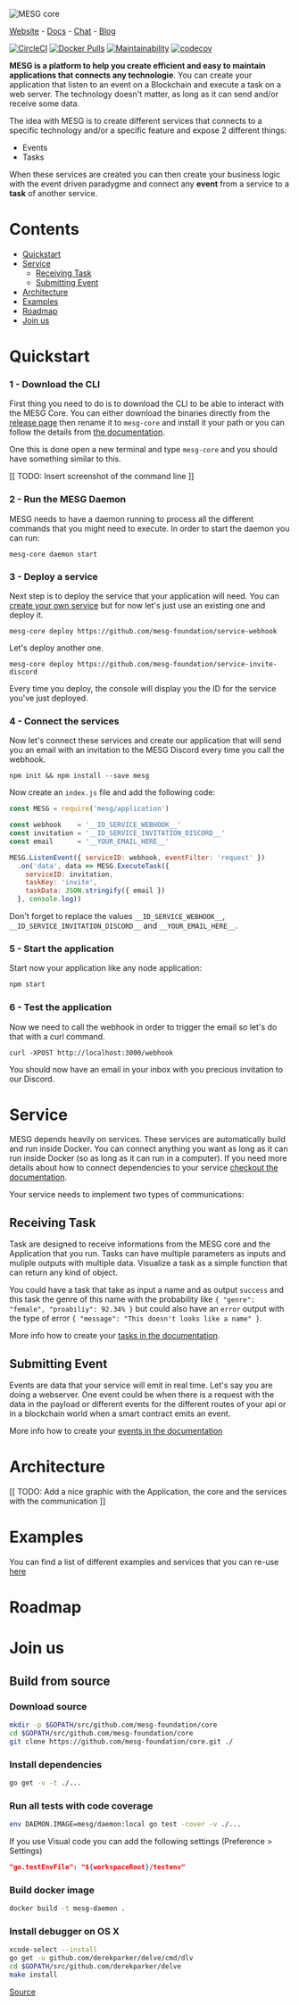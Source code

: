 ![MESG core](https://camo.githubusercontent.com/2b99bc67988c4793a28d04cc471e10948da15ff3/68747470733a2f2f63646e2e646973636f72646170702e636f6d2f6174746163686d656e74732f3435303131353235303838313033363334382f3435313730353138363835363037353236352f4d4553472d4769746875622d62616e332d30322e6a7067)

[Website](https://mesg.tech/) - [Docs](https://docs.mesg.tech/) - [Chat](https://discordapp.com/invite/SaZ5HcE) - [Blog](https://medium.com/mesg)


[![CircleCI](https://img.shields.io/circleci/project/github/mesg-foundation/core.svg)](https://github.com/mesg-foundation/core)
[![Docker Pulls](https://img.shields.io/docker/pulls/mesg/daemon.svg)](https://hub.docker.com/r/mesg/daemon/)
[![Maintainability](https://api.codeclimate.com/v1/badges/86ad77f7c13cde40807e/maintainability)](https://codeclimate.com/github/mesg-foundation/core/maintainability)
[![codecov](https://codecov.io/gh/mesg-foundation/core/branch/dev/graph/badge.svg)](https://codecov.io/gh/mesg-foundation/core)




**MESG is a platform to help you create efficient and easy to maintain applications that connects any technologie**. You can create your application that listen to an event on a Blockchain and execute a task on a web server. The technology doesn't matter, as long as it can send and/or receive some data.

The idea with MESG is to create different services that connects to a specific technology and/or a specific feature and expose 2 different things:
- Events
- Tasks

When these services are created you can then create your business logic with the event driven paradygme and connect any **event** from a service to a **task** of another service.

# Contents

- [Quickstart](quickstart)
- [Service](service)
  - [Receiving Task](receiving-task)
  - [Submitting Event](submitting-event)
- [Architecture](architecture)
- [Examples](examples)
- [Roadmap](roadmap)
- [Join us](join-us)

# Quickstart

### 1 - Download the CLI

First thing you need to do is to download the CLI to be able to interact with the MESG Core.
You can either download the binaries directly from the [release page](https://github.com/mesg-foundation/core/releases/latest) then rename it to `mesg-core` and install it your path or you can follow the details from [the documentation](https://docs.mesg.tech/start-here/installing-core).

One this is done open a new terminal and type `mesg-core` and you should have something similar to this.

[[ TODO: Insert screenshot of the command line ]]

### 2 - Run the MESG Daemon

MESG needs to have a daemon running to process all the different commands that you might need to execute. In order to start the daemon you can run:
```
mesg-core daemon start
```

### 3 - Deploy a service

Next step is to deploy the service that your application will need. You can [create your own service](https://docs.mesg.tech/service/what-is-a-service) but for now let's just use an existing one and deploy it.

```
mesg-core deploy https://github.com/mesg-foundation/service-webhook
```

Let's deploy another one.

```
mesg-core deploy https://github.com/mesg-foundation/service-invite-discord
```

Every time you deploy, the console will display you the ID for the service you've just deployed.

### 4 - Connect the services

Now let's connect these services and create our application that will send you an email with an invitation to the MESG Discord every time you call the webhook.

```
npm init && npm install --save mesg
```

Now create an `index.js` file and add the following code:
```javascript
const MESG = require('mesg/application')

const webhook    = '__ID_SERVICE_WEBHOOK__'
const invitation = '__ID_SERVICE_INVITATION_DISCORD__'
const email      = '__YOUR_EMAIL_HERE__'

MESG.ListenEvent({ serviceID: webhook, eventFilter: 'request' })
  .on('data', data => MESG.ExecuteTask({
    serviceID: invitation,
    taskKey: 'invite',
    taskData: JSON.stringify({ email })
  }, console.log))
```

Don't forget to replace the values `__ID_SERVICE_WEBHOOK__`, `__ID_SERVICE_INVITATION_DISCORD__` and `__YOUR_EMAIL_HERE__`.

### 5 - Start the application

Start now your application like any node application:
```javascript
npm start
```

### 6 - Test the application

Now we need to call the webhook in order to trigger the email so let's do that with a curl command.
```
curl -XPOST http://localhost:3000/webhook
```
You should now have an email in your inbox with you precious invitation to our Discord.

# Service

MESG depends heavily on services. These services are automatically build and run inside Docker. You can connect anything you want as long as it can run inside Docker (so as long as it can run in a computer). If you need more details about how to connect dependencies to your service [checkout the documentation](https://docs.mesg.tech/service/dockerize-the-service).

Your service needs to implement two types of communications:

## Receiving Task

Task are designed to receive informations from the MESG core and the Application that you run. Tasks can have multiple parameters as inputs and muliple outputs with multiple data. Visualize a task as a simple function that can return any kind of object.

You could have a task that take as input a name and as output `success` and this task the genre of this name with the probability like `{ "genre": "female", "proabiliy": 92.34% }` but could also have an `error` output with the type of error `{ "message": "This doesn't looks like a name" }`.

More info how to create your [tasks in the documentation](https://docs.mesg.tech/service/listen-for-tasks).

## Submitting Event

Events are data that your service will emit in real time. Let's say you are doing a webserver. One event could be when there is a request with the data in the payload or different events for the different routes of your api or in a blockchain world when a smart contract emits an event.

More info how to create your [events in the documentation](https://docs.mesg.tech/service/emit-an-event)

# Architecture

[[ TODO: Add a nice graphic with the Application, the core and the services with the communication ]]

# Examples

You can find a list of different examples and services that you can re-use [here](https://github.com/mesg-foundation/awesome)

# Roadmap


# Join us


## Build from source

### Download source

```bash
mkdir -p $GOPATH/src/github.com/mesg-foundation/core
cd $GOPATH/src/github.com/mesg-foundation/core
git clone https://github.com/mesg-foundation/core.git ./
```

### Install dependencies

```bash
go get -v -t ./...
```

### Run all tests with code coverage

```bash
env DAEMON.IMAGE=mesg/daemon:local go test -cover -v ./...
```

If you use Visual code you can add the following settings (Preference > Settings)
```json
"go.testEnvFile": "${workspaceRoot}/testenv"
```

### Build docker image

```bash
docker build -t mesg-daemon .
```

### Install debugger on OS X

```bash
xcode-select --install
go get -u github.com/derekparker/delve/cmd/dlv
cd $GOPATH/src/github.com/derekparker/delve
make install
```

[Source](https://github.com/derekparker/delve/blob/master/Documentation/installation/osx/install.md)

